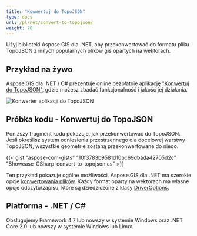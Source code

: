 ```yaml
---
title: "Konwertuj do TopoJSON"
type: docs
url: /pl/net/convert-to-topojson/
weight: 70
---
```


Użyj biblioteki Aspose.GIS dla .NET, aby przekonwertować do formatu pliku TopoJSON z innych popularnych plików gis opartych na wektorach.

## **Przykład na żywo**

Aspose.GIS dla .NET / C# prezentuje online bezpłatnie aplikację ["Konwertuj do TopoJSON"](https://products.aspose.app/gis/conversion/convert-to-topojson), gdzie możesz zbadać funkcjonalność i jakość jej działania.

![ Konwerter aplikacji do TopoJSON](conversion.png)

## **Próbka kodu - Konwertuj do TopoJSON**

Poniższy fragment kodu pokazuje, jak przekonwertować do TopoJSON. Jeśli określisz system odniesienia przestrzennego dla docelowej warstwy TopoJSON, wszystkie geometrie zostaną przekonwertowane do niego. 

{{< gist "aspose-com-gists" "10f3783b9581d10bc69dbada42705d2c" "Showcase-CSharp-convert-to-topojson.cs" >}}

Ten przykład pokazuje ogólne możliwości. Aspose.GIS dla .NET ma szerokie opcje [konwertowania plików](https://docs.aspose.com/gis/net/vector-layers/). Każdy format oparty na wektorach ma własne opcje odczytu/zapisu, które są dziedziczone z klasy [DriverOptions](https://reference.aspose.com/gis/net/aspose.gis/driveroptions).

## **Platforma - .NET / C#**

Obsługujemy Framework 4.7 lub nowszy w systemie Windows oraz .NET Core 2.0 lub nowszy w systemie Windows lub Linux.
